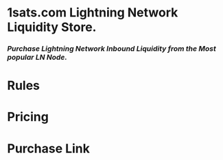 # 1sats.com Lightning Network Liquidity Store.
### *Purchase Lightning Network Inbound Liquidity from the Most popular LN Node.*

# Rules

# Pricing

# Purchase Link

